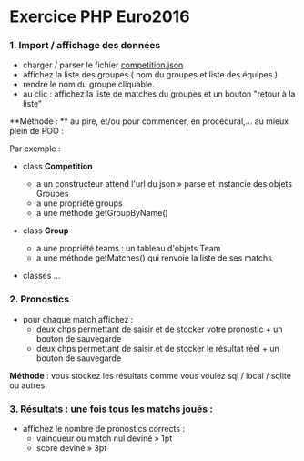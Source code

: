 # Exercice PHP Euro2016

### 1. **Import / affichage des données**

- charger / parser le fichier <a href="competition.json" target="_blank">competition.json</a>
- affichez la liste des groupes ( nom du groupes et liste des équipes )
- rendre le nom du groupe cliquable.
- au clic : affichez la liste de matches du groupes et un bouton "retour à la liste"

**Méthode : ** au pire, et/ou pour commencer, en procédural,... au mieux plein de POO :

Par exemple :
- class **Competition**
  - a un constructeur attend l'url du json » parse et instancie des objets Groupes
  - a une propriété groups
  - a une méthode getGroupByName()

- class **Group**
  - a une propriété teams : un tableau d'objets Team
  - a une méthode getMatches() qui renvoie la liste de ses matchs

- classes ...

### 2. **Pronostics**
- pour chaque match affichez :
  - deux chps permettant de saisir et de stocker votre pronostic + un bouton de sauvegarde
  - deux chps permettant de saisir et de stocker le résultat réel + un bouton de sauvegarde

**Méthode** : vous stockez les résultats comme vous voulez sql / local / sqlite ou autres

### 3. **Résultats :** une fois tous les matchs joués :

- affichez le nombre de pronostics corrects :
  - vainqueur ou match nul deviné » 1pt
  - score deviné » 3pt
